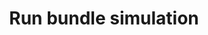 ---
title: Run bundle simulation
api:
  file: bazel-binopenapiopenapiopenapiopenapi.swagger.json
  operationId: SimulateTransactionBundleOnFork
hidden: false
---